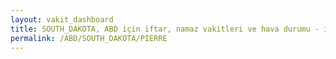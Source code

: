 ```yaml
---
layout: vakit_dashboard
title: SOUTH_DAKOTA, ABD için iftar, namaz vakitleri ve hava durumu - ilçe/eyalet seç
permalink: /ABD/SOUTH_DAKOTA/PIERRE
---
```


<script type="text/javascript">
  var GLOBAL_COUNTRY = 'ABD';
  var GLOBAL_CITY = 'SOUTH_DAKOTA';
  var GLOBAL_STATE = 'PIERRE';
  var lat = 72;
  var lon = 21;
</script>
